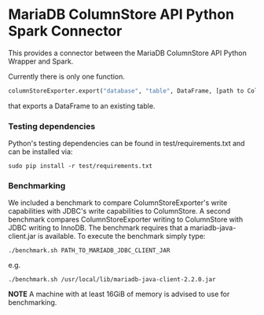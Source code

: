 # MariaDB ColumnStore API Python Spark Connector
This provides a connector between the MariaDB ColumnStore API Python Wrapper and Spark.

Currently there is only one function.
```python
columnStoreExporter.export("database", "table", DataFrame, [path to Columnstore.xml])
```
that exports a DataFrame to an existing table.

### Testing dependencies
Python's testing dependencies can be found in test/requirements.txt and can be installed via:
```shell
sudo pip install -r test/requirements.txt
```

### Benchmarking
We included a benchmark to compare ColumnStoreExporter's write capabilities with JDBC's write capabilities to ColumnStore. A second benchmark compares ColumnStoreExporter writing to ColumnStore with JDBC writing to InnoDB. The benchmark requires that a mariadb-java-client.jar is available. To execute the benchmark simply type:
```shell
./benchmark.sh PATH_TO_MARIADB_JDBC_CLIENT_JAR
```
e.g.
```shell
./benchmark.sh /usr/local/lib/mariadb-java-client-2.2.0.jar
```
**NOTE** A machine with at least 16GiB of memory is advised to use for benchmarking.
